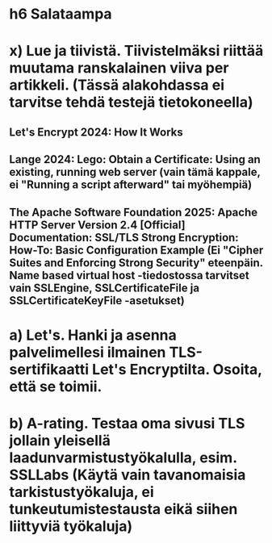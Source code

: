 # h6 Salataampa
# x) Lue ja tiivistä. Tiivistelmäksi riittää muutama ranskalainen viiva per artikkeli. (Tässä alakohdassa ei tarvitse tehdä testejä tietokoneella)

## Let's Encrypt 2024: How It Works
## Lange 2024: Lego: Obtain a Certificate: Using an existing, running web server (vain tämä kappale, ei "Running a script afterward" tai myöhempiä)
## The Apache Software Foundation 2025: Apache HTTP Server Version 2.4 [Official] Documentation: SSL/TLS Strong Encryption: How-To: Basic Configuration Example (Ei "Cipher Suites and Enforcing Strong Security" eteenpäin. Name based virtual host -tiedostossa tarvitset vain SSLEngine, SSLCertificateFile ja SSLCertificateKeyFile -asetukset)

# a) Let's. Hanki ja asenna palvelimellesi ilmainen TLS-sertifikaatti Let's Encryptilta. Osoita, että se toimii. 


# b) A-rating. Testaa oma sivusi TLS jollain yleisellä laadunvarmistustyökalulla, esim. SSLLabs (Käytä vain tavanomaisia tarkistustyökaluja, ei tunkeutumistestausta eikä siihen liittyviä työkaluja)

